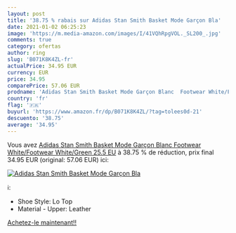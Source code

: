 ```yaml
---
layout: post
title: '38.75 % rabais sur Adidas Stan Smith Basket Mode Garçon Bla'
date: 2021-01-02 06:25:23
image: 'https://m.media-amazon.com/images/I/41VQhRpgVOL._SL200_.jpg'
comments: true
category: ofertas
author: ring
slug: 'B071K8K4ZL-fr'
actualPrice: 34.95 EUR
currency: EUR
price: 34.95
comparePrice: 57.06 EUR
prodname: 'Adidas Stan Smith Basket Mode Garçon Blanc  Footwear White/Footwear White/Green   25.5 EU'
country: 'fr'
flag: '🇫🇷'
buyurl: 'https://www.amazon.fr/dp/B071K8K4ZL/?tag=tolees0d-21'
descuento: '38.75'
average: '34.95'
---
```


Vous avez [Adidas Stan Smith Basket Mode Garçon Blanc  Footwear White/Footwear White/Green   25.5 EU](https://www.amazon.fr/dp/B071K8K4ZL/?tag=tolees0d-21)  à  38.75 % de réduction, prix final  34.95 EUR (original: 57.06 EUR) ici:

[![Adidas Stan Smith Basket Mode Garçon Bla](https://m.media-amazon.com/images/I/41VQhRpgVOL._SL200_.jpg)](https://www.amazon.fr/dp/B071K8K4ZL/?tag=tolees0d-21)

ℹ️:

- Shoe Style: Lo Top
- Material - Upper: Leather

[Achetez-le maintenant!!](https://www.amazon.fr/dp/B071K8K4ZL/?tag=tolees0d-21)
